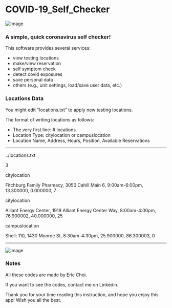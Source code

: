 # COVID-19_Self_Checker
![image](https://user-images.githubusercontent.com/39285147/151659928-9c91f101-84a2-4837-80eb-5d9fa969203b.png)

### A simple, quick coronavirus self checker!
This software provides several services:
- view testing locations
- make/view reservation
- self symptom check
- detect covid exposures
- save personal data
- others (e.g., unit settings, load/save user data, etc.)

### Locations Data
You might edit "locations.txt" to apply new testing locations.

The format of writing locations as follows:
- The very first line: # locations
- Location Type: citylocation or campuslocation
- Location Name, Address, Hours, Position, Available Reservations
*********************************************************************
../locations.txt

3

citylocation

Fitchburg Family Pharmacy, 3050 Cahill Main 6, 9:00am-6:00pm, 13.300000, 0.000000, 7

citylocation

Alliant Energy Center, 1919 Alliant Energy Center Way, 8:00am-4:00pm, 76.900002, 40.000000, 25

campuslocation

Shell: 110, 1430 Monroe St, 8:30am-4:30pm, 25.900000, 86.300003, 0
*********************************************************************
![image](https://user-images.githubusercontent.com/39285147/151660239-422caad1-d9f9-400f-9833-9bc70511b049.png)

### Notes
All these codes are made by Eric Choi.

If you want to see the codes, contact me on Linkedin.

Thank you for your time reading this instruction, and hope you enjoy this app! Wish you all the best.
